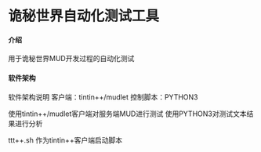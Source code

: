 <!--
 * @Author: Donald Duck tang5722917@163.com
 * @Date: 2023-04-29 13:18:46
 * @LastEditors: Donald Duck tang5722917@163.com
 * @LastEditTime: 2023-04-29 14:02:15
 * @FilePath: /Auto_test_tool/README.md
 * @Description: 
 * Copyright (c) 2023 by Donald Duck email: tang5722917@163.com, All Rights Reserved.
-->
# 诡秘世界自动化测试工具

#### 介绍
用于诡秘世界MUD开发过程的自动化测试

#### 软件架构
软件架构说明
客户端：tintin++/mudlet
控制脚本：PYTHON3

使用tintin++/mudlet客户端对服务端MUD进行测试
使用PYTHON3对测试文本结果进行分析

ttt++.sh 作为tintin++客户端启动脚本



